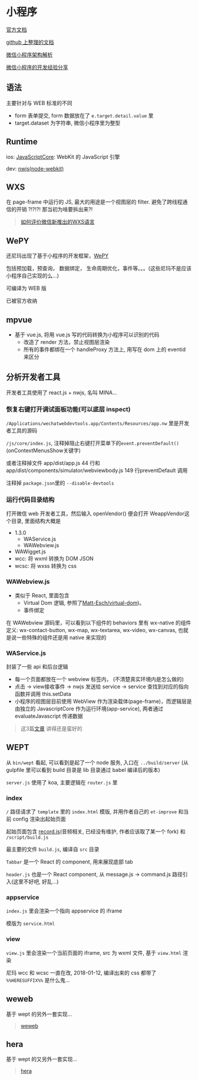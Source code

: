 # 小程序

[官方文档](https://mp.weixin.qq.com/debug/wxadoc/dev/framework/MINA.html)

[github 上整理的文档](https://github.com/justjavac/awesome-wechat-weapp)

[微信小程序架构解析](https://mp.weixin.qq.com/s/3QE3g0NmaBAi91lbrihhVw)

[微信小程序的开发经验分享](https://mp.weixin.qq.com/s/9PID6UJsQyB06xdyOkEVOA)

## 语法

主要针对与 WEB 标准的不同

* form 表单提交, form 数据放在了 `e.target.detail.value` 里
* target.dataset 为字符串, 微信小程序里为整型

## Runtime

ios: [JavaScriptCore](https://github.com/phoboslab/JavaScriptCore-iOS): WebKit 的 JavaScript 引擎

dev: [nwjs(node-webkit)](https://github.com/nwjs/nw.js/)

## WXS

在 page-frame 中运行的 JS, 最大的用途是一个视图层的 filter. 避免了跨线程通信的开销 ?!?!?! 那当初为啥要拆出来?!

> [如何评价微信新推出的WXS语言](https://www.zhihu.com/question/64322737)

## WePY

还尼玛出现了基于小程序的开发框架，[WePY](https://github.com/wepyjs/wepy)

包括预加载，预查询， 数据绑定， 生命周期优化，事件等。。。(这些尼玛不是应该小程序自己实现的么...)

可编译为 WEB 版

已被官方收纳

## mpvue

* 基于 vue.js, 将用 vue.js 写的代码转换为小程序可以识别的代码
  * 改造了 render 方法，禁止视图层渲染
  * 所有的事件都绑在一个 handleProxy 方法上, 用写在 dom 上的 eventid 来区分

## 分析开发者工具

开发者工具使用了 react.js + nwjs, 名叫 MINA...

### 恢复右键打开调试面板功能(可以底层 inspect)

`/Applications/wechatwebdevtools.app/Contents/Resources/app.nw` 里是开发者工具的源码

`/js/core/index.js`, 注释掉阻止右键打开菜单下的`event.preventDefault()` (onContextMenusShow关键字)

或者注释掉文件 app/dist/app.js 44 行和app/dist/components/simulator/webviewbody.js 149 行preventDefault 调用

注释掉 `package.json`里的 `--disable-devtools`

### 运行代码目录结构

打开微信 web 开发者工具，然后输入 openVendor() 便会打开 WeappVendor这个目录, 里面结构大概是

- 1.3.0
  - WAService.js
  - WAWebview.js
- WAWigget.js
- wcc: 将 wxml 转换为 DOM JSON
- wcsc: 将 wxss 转换为 css

### WAWebview.js

* 类似于 React, 里面包含
  * Virtual Dom 逻辑, 参照了[Matt-Esch/virtual-dom](https://github.com/Matt-Esch/virtual-dom))。
  * 事件绑定

在 WAWebview 源码里，可以看到以下组件的 behaviors 里有 wx-native 的组件定义: wx-contact-button, wx-map, wx-textarea, wx-video, wx-canvas, 也就是说一些特殊的组件还是用 native 来实现的

### WAService.js

封装了一些 api 和后台逻辑

* 每一个页面都放在一个 webview 标签内， (不清楚真实环境内是怎么做的)
* 点击 -> view接收事件 -> nwjs 发送给 service -> service 查找到对应的指向函数并调用 this.setData
* 小程序的视图层目前使用 WebView 作为渲染载体(page-frame)，而逻辑层是由独立的 JavascriptCore 作为运行环境(app-service), 两者通过 evaluateJavascript 传递数据

> 这3篇[文章](https://chemzqm.github.io/wept/#/home?id=%E5%AE%9E%E7%8E%B0%E5%8E%9F%E7%90%86) 讲得还是蛮好的

## WEPT

从 `bin/wept` 看起, 可以看到是起了一个 node 服务, 入口在 `../build/server` (从 gulpfile 里可以看到 build 目录是 lib 目录通过 babel 编译后的版本)

`server.js` 使用了 koa, 主要逻辑在 `router.js` 里

### index

`/` 路径请求了 `template` 里的 `index.html` 模版, 并用作者自己的 `et-improve` 和当前 config 渲染出起始页面

起始页面包含 [record.js](https://github.com/mattdiamond/Recorderjs)(音频相关, 已经没有维护, 作者应该取了某一个 fork) 和 `/script/build.js`

最主要的文件 `build.js`, 编译自 `src` 目录

`Tabbar` 是一个 React 的 component, 用来展现底部 tab

`header.js` 也是一个 React component, 从 message.js -> command.js 路径引入(这里不好吧, 好乱...)

### appservice

`index.js` 里会渲染一个指向 appservice 的 iframe

模版为 `service.html`

### view

`view.js` 里会渲染一个当前页面的 iframe, src 为 wxml 文件, 基于 `view.html` 渲染

尼玛 wcc 和 wcsc 一直在改, 2018-01-12, 编译出来的 css 都带了 `%%HERESUFFIX%%` 是什么鬼...

## weweb

基于 wept 的另外一套实现...

> [weweb](https://github.com/wdfe/weweb)

## hera

基于 wept 的又另外一套实现...

> [hera](https://github.com/weidian-inc/hera)
